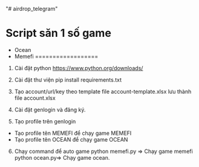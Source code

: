 "# airdrop_telegram" 

# Script săn 1 số game
- Ocean
- Memefi
==================
1. Cài đặt python
https://www.python.org/downloads/

2. Cài đặt thư viện
pip install requirements.txt

3. Tạo account/url/key theo template file account-template.xlsx lưu thành file account.xlsx

4. Cài đặt genlogin và đăng ký.

5. Tạo profile trên genlogin
- Tạo profile tên MEMEFI để chạy game MEMEFI
- Tạo profile tên OCEAN để chạy game OCEAN

6. Chạy command để auto game
python memefi.py => Chạy game memefi
python ocean.py=> Chạy game ocean.